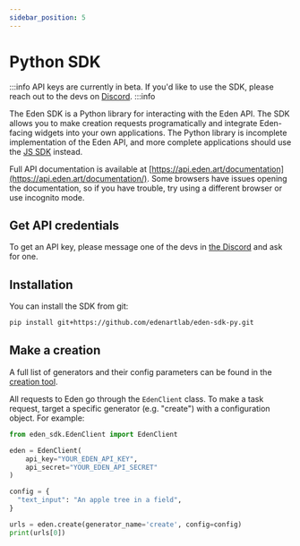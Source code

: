 ```yaml
---
sidebar_position: 5
---
```


# Python SDK

:::info
API keys are currently in beta. If you'd like to use the SDK, please reach out to the devs on [Discord](https://discord.com/invite/4dSYwDT).
:::info

The Eden SDK is a Python library for interacting with the Eden API. The SDK allows you to make creation requests programatically and integrate Eden-facing widgets into your own applications. The Python library is incomplete implementation of the Eden API, and more complete applications should use the [JS SDK](/docs/guides/sdk) instead.

Full API documentation is available at [https://api.eden.art/documentation](https://api.eden.art/documentation/). Some browsers have issues opening the documentation, so if you have trouble, try using a different browser or use incognito mode.

## Get API credentials

To get an API key, please message one of the devs in [the Discord](https://discord.com/invite/4dSYwDT) and ask for one.

## Installation

You can install the SDK from git:

```bash
pip install git+https://github.com/edenartlab/eden-sdk-py.git
```

## Make a creation

A full list of generators and their config parameters can be found in the [creation tool](https://app.eden.art/create).

All requests to Eden go through the `EdenClient` class. To make a task request, target a specific generator (e.g. "create") with a configuration object. For example:

```python
from eden_sdk.EdenClient import EdenClient

eden = EdenClient(
    api_key="YOUR_EDEN_API_KEY",
    api_secret="YOUR_EDEN_API_SECRET"
)

config = {
  "text_input": "An apple tree in a field",
}

urls = eden.create(generator_name='create', config=config)
print(urls[0])
